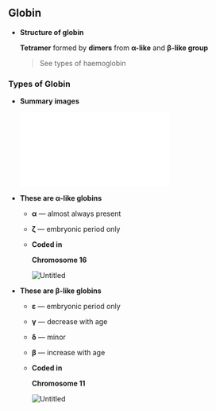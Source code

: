 ## Globin

- **Structure of globin**
    
    **Tetramer** formed by **dimers** from **α-like** and **β-like group**
    
    > See types of haemoglobin
    > 

### Types of Globin

- **Summary images**
    
    ![Untitled](Untitled%202.png.md)
    
- **These are α-like globins**
    - **α** — almost always present
    - **ζ** — embryonic period only
    - **Coded in**
        
        **Chromosome 16** 
        
        ![Untitled](Haemoglobi%20e2db6/Untitled%203.png)
        
- **These are β-like globins**
    - **ε** — embryonic period only
    - **γ** — decrease with age
    - **δ** — minor
    - **β** — increase with age
    - **Coded in**
        
        **Chromosome 11**
        
        ![Untitled](Haemoglobi%20e2db6/Untitled%204.png)
        